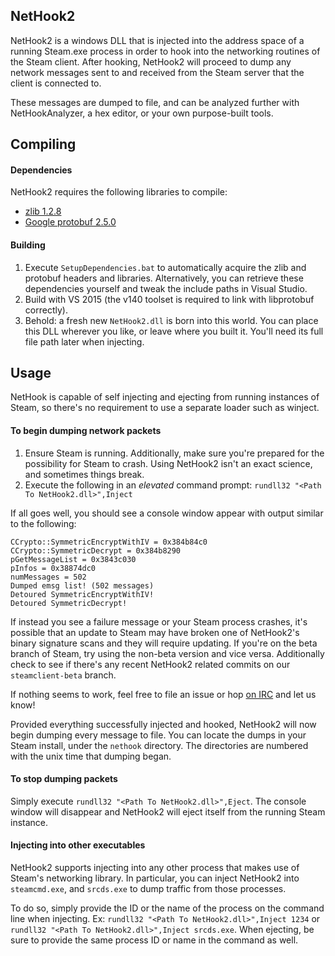 NetHook2
---

NetHook2 is a windows DLL that is injected into the address space of a running Steam.exe process in order to hook into the networking routines of the Steam client. After hooking, NetHook2 will proceed to dump any network messages sent to and received from the Steam server that the client is connected to.

These messages are dumped to file, and can be analyzed further with NetHookAnalyzer, a hex editor, or your own purpose-built tools.

Compiling
---

#### Dependencies
NetHook2 requires the following libraries to compile:
* [zlib 1.2.8](http://zlib.net/zlib128.zip)
* [Google protobuf 2.5.0](https://code.google.com/p/protobuf/downloads/detail?name=protobuf-2.5.0.zip&can=2&q=)

#### Building
1. Execute `SetupDependencies.bat` to automatically acquire the zlib and protobuf headers and libraries. Alternatively, you can retrieve these dependencies yourself and tweak the include paths in Visual Studio.
2. Build with VS 2015 (the v140 toolset is required to link with libprotobuf correctly).
3. Behold: a fresh new `NetHook2.dll` is born into this world. You can place this DLL wherever you like, or leave where you built it. You'll need its full file path later when injecting.

Usage
---
NetHook is capable of self injecting and ejecting from running instances of Steam, so there's no requirement to use a separate loader such as winject. 

#### To begin dumping network packets

1. Ensure Steam is running. Additionally, make sure you're prepared for the possibility for Steam to crash. Using NetHook2 isn't an exact science, and sometimes things break.
2. Execute the following in an *elevated* command prompt: `rundll32 "<Path To NetHook2.dll>",Inject`

If all goes well, you should see a console window appear with output similar to the following:
```
CCrypto::SymmetricEncryptWithIV = 0x384b84c0
CCrypto::SymmetricDecrypt = 0x384b8290
pGetMessageList = 0x3843c030
pInfos = 0x38874dc0
numMessages = 502
Dumped emsg list! (502 messages)
Detoured SymmetricEncryptWithIV!
Detoured SymmetricDecrypt!
```

If instead you see a failure message or your Steam process crashes, it's possible that an update to Steam may have broken one of NetHook2's binary signature scans and they will require updating. If you're on the beta branch of Steam, try using the non-beta version and vice versa. Additionally check to see if there's any recent NetHook2 related commits on our `steamclient-beta` branch.

If nothing seems to work, feel free to file an issue or hop [on IRC](https://github.com/SteamRE/SteamKit/wiki#contact) and let us know!

Provided everything successfully injected and hooked, NetHook2 will now begin dumping every message to file. You can locate the dumps in your Steam install, under the `nethook` directory. The directories are numbered with the unix time that dumping began.

#### To stop dumping packets

Simply execute `rundll32 "<Path To NetHook2.dll>",Eject`. The console window will disappear and NetHook2 will eject itself from the running Steam instance.

#### Injecting into other executables

NetHook2 supports injecting into any other process that makes use of Steam's networking library. In particular, you can inject NetHook2 into `steamcmd.exe`, and `srcds.exe` to dump traffic from those processes.

To do so, simply provide the ID or the name of the process on the command line when injecting. Ex: `rundll32 "<Path To NetHook2.dll>",Inject 1234` or `rundll32 "<Path To NetHook2.dll>",Inject srcds.exe`. When ejecting, be sure to provide the same process ID or name in the command as well.
